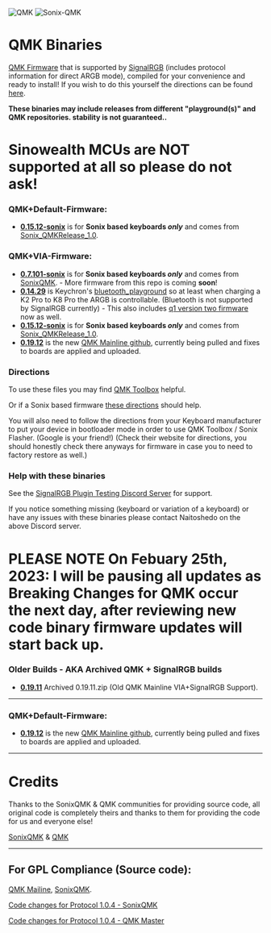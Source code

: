 ![QMK](https://qmk.fm/qmk_icon_48.png) ![Sonix-QMK](https://avatars.githubusercontent.com/u/79227208?s=48&v=4)
# QMK Binaries #
[QMK Firmware](https://qmk.fm/) that is supported by [SignalRGB](https://www.signalrgb.com) (includes protocol information for direct ARGB mode), compiled for your convenience and ready to install!
If you wish to do this yourself the directions can be found [here](https://docs.signalrgb.com/qmk/building-firmware-from-source).
	
**These binaries may include releases from different "playground(s)" and QMK repositories. stability is not guaranteed..**

# Sinowealth MCUs are NOT supported at all so please do not ask! #

### QMK+Default-Firmware: ###
* **[0.15.12-sonix](https://github.com/SRGBmods/QMK-Binaries/tree/main/QMK%2BDefault-Firmware/0.15.12-sonix)** is for **Sonix based keyboards _only_** and comes from [Sonix_QMKRelease_1.0](https://gitlab.com/signalrgb/qmk_firmware/-/tree/Sonix_QMKRelease_1.0/keyboards).

### QMK+VIA-Firmware: ###
* **[0.7.101-sonix](https://github.com/SRGBmods/QMK-Binaries/tree/main/QMK%2BVIA-Firmware/0.7.101-sonix)** is for **Sonix based keyboards _only_** and comes from [SonixQMK](https://github.com/SonixQMK/qmk_firmware/). - More firmware from this repo is coming **soon**!
* **[0.14.29](https://github.com/SRGBmods/QMK-Binaries/tree/main/QMK%2BVIA-Firmware/0.14.29)** is Keychron's [bluetooth_playground](https://github.com/Keychron/qmk_firmware/tree/bluetooth_playground) so at least when charging a K2 Pro to K8 Pro the ARGB is controllable. (Bluetooth is not supported by SignalRGB currently) - This also includes [q1 version two firmware](https://github.com/Keychron/qmk_firmware/tree/keychron-q1v1-q1v2) now as well.
* **[0.15.12-sonix](https://github.com/SRGBmods/QMK-Binaries/tree/main/QMK%2BVIA-Firmware/0.15.12-sonix)** is for **Sonix based keyboards _only_** and comes from [Sonix_QMKRelease_1.0](https://gitlab.com/signalrgb/qmk_firmware/-/tree/Sonix_QMKRelease_1.0/keyboards).
* **[0.19.12](https://github.com/SRGBmods/QMK-Binaries/tree/main/QMK%2BVIA-Firmware/0.19.12)** is the new [QMK Mainline github](https://github.com/qmk/qmk_firmware), currently being pulled and fixes to boards are applied and uploaded.

### Directions ###
To use these files you may find [QMK Toolbox](https://github.com/qmk/qmk_toolbox/releases/) helpful.

Or if a Sonix based firmware [these directions](https://sonixqmk.github.io//SonixDocs/install/#4-flashing-the-firmware) should help.

You will also need to follow the directions from your Keyboard manufacturer to put your device in bootloader mode in order to use QMK Toolbox / Sonix Flasher. (Google is your friend!)
(Check their website for directions, you should honestly check there anyways for firmware in case you to need to factory restore as well.)

### Help with these binaries ###

See the [SignalRGB Plugin Testing Discord Server](https://discord.gg/J5dwtcNhqC) for support.

If you notice something missing (keyboard or variation of a keyboard) or have any issues with these binaries please contact Naitoshedo on the above Discord server.

# PLEASE NOTE On Febuary 25th, 2023: I will be pausing all updates as Breaking Changes for QMK occur the next day, after reviewing new code binary firmware updates will start back up. #

### Older Builds - AKA Archived QMK + SignalRGB builds ###
* **[0.19.11](https://github.com/SRGBmods/QMK-Binaries/tree/main/QMK%2BVIA-Firmware/_Archived)** Archived 0.19.11.zip (Old QMK Mainline VIA+SignalRGB Support).

---

### QMK+Default-Firmware: ###
* **[0.19.12](https://github.com/SRGBmods/QMK-Binaries/tree/main/QMK%2BDefault-Firmware/0.19.12)** is the new [QMK Mainline github](https://github.com/qmk/qmk_firmware), currently being pulled and fixes to boards are applied and uploaded.

---

# Credits #
Thanks to the SonixQMK & QMK communities for providing source code, all original code is completely theirs and thanks to them for providing the code for us and everyone else!

[SonixQMK](https://github.com/SonixQMK/qmk_firmware) & [QMK](https://github.com/qmk/qmk_firmware)

---

## For GPL Compliance (Source code): ##
[QMK Mailine](https://gitlab.com/signalrgb/qmk_firmware/-/tree/QMKRelease_1.0), [SonixQMK](https://gitlab.com/signalrgb/qmk_firmware/-/tree/Sonix_QMKRelease_1.0).

[Code changes for Protocol 1.0.4 - SonixQMK](https://github.com/SRGBmods/QMK-Binaries/blob/main/GPL/SignalRGB-Changes_QMK-example-code-Sonix.patch)

[Code changes for Protocol 1.0.4 - QMK Master](https://github.com/SRGBmods/QMK-Binaries/blob/main/GPL/SignalRGB-Changes_QMK-example-code.patch)
